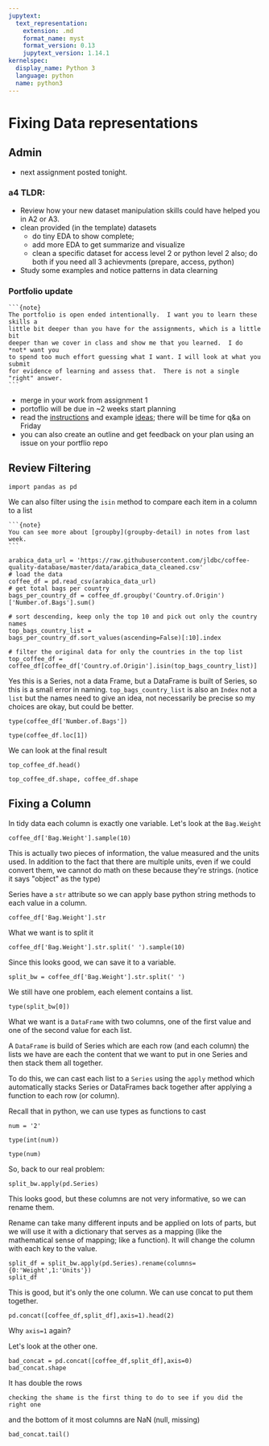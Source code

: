 ```yaml
---
jupytext:
  text_representation:
    extension: .md
    format_name: myst
    format_version: 0.13
    jupytext_version: 1.14.1
kernelspec:
  display_name: Python 3
  language: python
  name: python3
---
```


# Fixing Data representations


## Admin

- next assignment posted tonight.


### a4 TLDR:
- Review how your new dataset manipulation skills could have helped you in A2 or A3.
- clean provided (in the template) datasets
  - do tiny EDA to show complete;
  - add more EDA to get summarize and visualize
  - clean a specific dataset for access level 2 or python level 2 also; do both if you need all 3 achievments (prepare, access, python)
- Study some examples and notice patterns in data clearning

### Portfolio update

````{margin}
```{note}
The portfolio is open ended intentionally.  I want you to learn these skills a
little bit deeper than you have for the assignments, which is a little bit
deeper than we cover in class and show me that you learned.  I do *not* want you
to spend too much effort guessing what I want. I will look at what you submit
for evidence of learning and assess that.  There is not a single "right" answer.
```
````


- merge in your work from assignment 1
- portoflio will be due in ~2 weeks start planning
- read the [instructions](portfolioindex) and example [ideas](check1ideas); there will be time for q&a on Friday
- you can also create an outline and get feedback on your plan using an issue on your portflio repo


## Review Filtering

```{code-cell} ipython3
import pandas as pd
```

We can also filter using the `isin` method to compare each item in a column to a list

````{margin}
```{note}
You can see more about [groupby](groupby-detail) in notes from last week.
```
````


```{code-cell} ipython3
arabica_data_url = 'https://raw.githubusercontent.com/jldbc/coffee-quality-database/master/data/arabica_data_cleaned.csv'
# load the data
coffee_df = pd.read_csv(arabica_data_url)
# get total bags per country
bags_per_country_df = coffee_df.groupby('Country.of.Origin')['Number.of.Bags'].sum()

# sort descending, keep only the top 10 and pick out only the country names
top_bags_country_list = bags_per_country_df.sort_values(ascending=False)[:10].index

# filter the original data for only the countries in the top list
top_coffee_df = coffee_df[coffee_df['Country.of.Origin'].isin(top_bags_country_list)]
```


Yes this is a Series, not a data Frame, but a DataFrame is built of Series, so this is a small error in naming. `top_bags_country_list` is also an `Index` not a `list` but the names need to give an idea, not necessarily be precise so my choices are okay, but could be better.

```{code-cell} ipython3
type(coffee_df['Number.of.Bags'])
```

```{code-cell} ipython3
type(coffee_df.loc[1])
```

We can look at the final result
```{code-cell} ipython3
top_coffee_df.head()
```


```{code-cell} ipython3
top_coffee_df.shape, coffee_df.shape
```

## Fixing a Column

In tidy data each column is exactly one variable. Let's look at the `Bag.Weight`


```{code-cell} ipython3
coffee_df['Bag.Weight'].sample(10)
```

This is actually two pieces of information, the value measured and the units used.  In addition to the fact that there are multiple units, even if we could convert them, we cannot do math on these because they're strings. (notice it says "object" as the type)

Series have a `str` attribute so we can apply base python string methods to each value in a column.

```{code-cell} ipython3
coffee_df['Bag.Weight'].str
```

What we want is to split it
```{code-cell} ipython3
coffee_df['Bag.Weight'].str.split(' ').sample(10)
```

Since this looks good, we can save it to a variable.

```{code-cell} ipython3
split_bw = coffee_df['Bag.Weight'].str.split(' ')
```

We still have one problem, each element contains a list.

```{code-cell} ipython3
type(split_bw[0])
```

What we want is a `DataFrame` with two columns, one of the first value and one of the second value for each list.

A `DataFrame` is build of Series which are each row (and each column) the lists we have are each the content that we want to put in one Series and then stack them all together.  

To do this, we can cast each list to a `Series` using the `apply` method which automatically stacks Series or DataFrames back together after applying a function to each row (or column).

Recall that in python, we can use types as functions to cast
```{code-cell} ipython3
num = '2'
```

```{code-cell} ipython3
type(int(num))
```

```{code-cell} ipython3
type(num)
```

So, back to our real problem:



```{code-cell} ipython3
split_bw.apply(pd.Series)
```

This looks good, but these columns are not very informative, so we can rename them.

Rename can take many different inputs and be applied on lots of parts, but we will use it with a dictionary that serves as a mapping (like the mathematical sense of mapping; like a function).  It will change the column with each key to the value.

```{code-cell} ipython3
split_df = split_bw.apply(pd.Series).rename(columns={0:'Weight',1:'Units'})
split_df
```

This is good, but it's only the one column.  We can use concat to put them together.

```{code-cell} ipython3
pd.concat([coffee_df,split_df],axis=1).head(2)
```

Why `axis=1` again?  

Let's look at the other one.
```{code-cell} ipython3
bad_concat = pd.concat([coffee_df,split_df],axis=0)
bad_concat.shape
```
It has double the rows
```{important}
checking the shame is the first thing to do to see if you did the right one
```

and the bottom of it most columns are NaN (null, missing)
```{code-cell} ipython3
bad_concat.tail()
```
